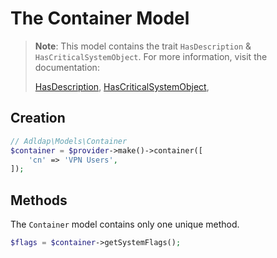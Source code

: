 # The Container Model

> **Note**: This model contains the trait `HasDescription` & `HasCriticalSystemObject`.
> For more information, visit the documentation:
>
> [HasDescription](/models/traits/has-description.md),
> [HasCriticalSystemObject](/models/traits/has-critical-system-object.md),

## Creation

```php
// Adldap\Models\Container
$container = $provider->make()->container([
    'cn' => 'VPN Users',
]);
```

## Methods

The `Container` model contains only one unique method.

```php
$flags = $container->getSystemFlags();
```
